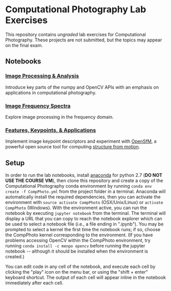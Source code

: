 # Computational Photography Lab Exercises

This repository contains *ungraded* lab exercises for Computational Photography.  These projects are not submitted, but the topics may appear on the final exam.


## Notebooks

### [Image Processing & Analysis](/1-image_processing)

Introduce key parts of the numpy and OpenCV APIs with an emphasis on applications in computational photography.


### [Image Frequency Spectra](/2-frequency_spectra)

Explore image processing in the frequency domain.


### [Features, Keypoints, & Applications](/3-feature_keypoints)

Implement image keypoint descriptors and experiment with [OpenSfM](https://github.com/mapillary/OpenSfM), a powerful open source tool for computing [structure from motion](https://en.wikipedia.org/wiki/Structure_from_motion).


## Setup

In order to run the lab notebooks, install [anaconda](https://www.continuum.io/downloads) for python 2.7 (**DO NOT USE THE COURSE VM**), then clone this repository and create a copy of the Computational Photography conda environment by running `conda env create -f CompPhoto.yml` from the project folder in a terminal. Anaconda will automatically install the required dependencies, then you can activate the environment with `source activate CompPhoto` (OSX/Unix/Linux) or `activate CompPhoto` (Windows). With the environment active, you can run the notebook by executing `jupyter notebook` from the terminal. The terminal will display a URL that you can copy to reach the notebook explorer which can be used to select a notebook file (i.e., a file ending in ".ipynb"). You may be prompted to select a kernel the first time the notebook runs; if so, choose the CompPhoto kernel corresponding to the environment. (If you have problems accessing OpenCV within the CompPhoto environment, try running `conda install -c menpo opencv` before running the jupyter notebook -- although it should be installed when the environment is created.)

You can edit code in any cell of the notebook, and execute each cell by clicking the "play" icon on the menu bar, or using the "shift + enter" keyboard shortcut. The output of each cell will appear inline in the notebook immediately after each cell.
